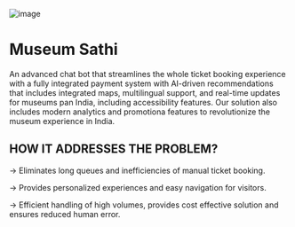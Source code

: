 ![image](https://github.com/user-attachments/assets/fd301bea-6fa0-4fce-aae6-b4489cf31599)

<h1>Museum Sathi</h1>
An advanced chat bot that streamlines the whole ticket booking experience with a fully integrated payment system with AI-driven recommendations that includes integrated maps, multilingual support, and real-time updates for museums pan India, including accessibility features. Our solution also includes modern analytics and promotiona features to revolutionize the museum experience in India.

<h2>HOW IT ADDRESSES THE PROBLEM?</h2>
-> Eliminates long queues and inefficiencies of manual ticket booking.

-> Provides personalized experiences and easy navigation for visitors.

-> Efficient handling of high volumes, provides cost effective solution and ensures reduced human error.

